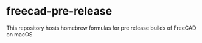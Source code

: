 # freecad-pre-release

This repository hosts homebrew formulas for pre release builds of FreeCAD on macOS
